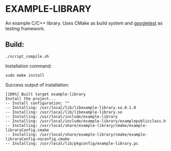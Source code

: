 EXAMPLE-LIBRARY
================
An example C/C++ library. Uses CMake as build system and
[googletest](https://github.com/google/googletest) as testing framework.

## Build:
```
./script_compile.sh
```

Installation command:
```
sudo make install
```
Success output of installation:
```
[100%] Built target example-library
Install the project...
-- Install configuration: ""
-- Installing: /usr/local/lib/libexample-library.so.0.1.0
-- Installing: /usr/local/lib/libexample-library.so
-- Installing: /usr/local/include/example-library
-- Installing: /usr/local/include/example-library/examplepublicclass.h
-- Installing: /usr/local/share/example-library/cmake/example-libraryConfig.cmake
-- Installing: /usr/local/share/example-library/cmake/example-libraryConfig-noconfig.cmake
-- Installing: /usr/local/lib/pkgconfig/example-library.pc
```
